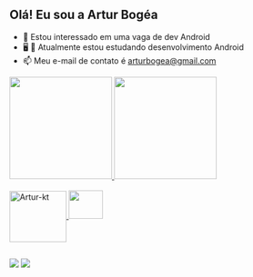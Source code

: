 ## Olá! Eu sou a Artur Bogéa

- 👀 Estou interessado em uma vaga de dev Android
- 🖥️ 📱 Atualmente estou estudando desenvolvimento Android
- 📫 Meu e-mail de contato é arturbogea@gmail.com

<div>
  <a href="https://github.com/arturbogea">
  <img height="180em" src="https://github-readme-stats.vercel.app/api?username=arturbogea&show_icons=true&theme=dark&include_all_commits=true&count_private=true"/>
  <img height="180em" src="https://github-readme-stats.vercel.app/api/top-langs/?username=arturbogea&layout=compact&langs_count=16&theme=dark"/>
</div>

<div style="display: inline_block"><br>
<img align="center" alt="Artur-kt" height="90" width="100" src="https://cdn.jsdelivr.net/gh/devicons/devicon/icons/kotlin/kotlin-original-wordmark.svg" />
<img height="50" width="60"  src="https://cdn.jsdelivr.net/gh/devicons/devicon/icons/android/android-original-wordmark.svg" />
</div>
  
##
  
<div> 
<a href = "mailto:arturbogea@gmail.com"><img src="https://img.shields.io/badge/-Gmail-%23333?style=for-the-badge&logo=gmail&logoColor=white" target="_blank"></a>
<a href="https://www.linkedin.com/in/artur-bogea/" target="_blank"><img src="https://img.shields.io/badge/-LinkedIn-%230077B5?style=for-the-badge&logo=linkedin&logoColor=white" target="_blank"></a> 
 
 

